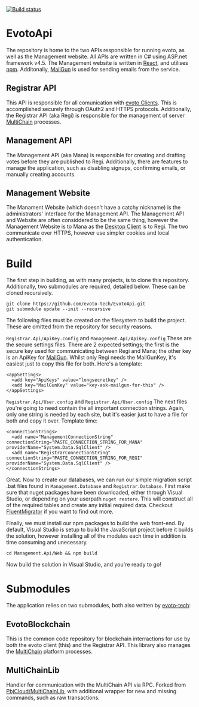 [![Build status](https://ci.appveyor.com/api/projects/status/x481radl4tt7o2nk?svg=true)](https://ci.appveyor.com/project/MetalMichael/evotoapi)

# EvotoApi

The repository is home to the two APIs responsible for running evoto, as well as the Management website. All APIs are written in C# using ASP.net framework v4.5. The Management website is written in [React](https://facebook.github.io/react), and utilises [npm](https://www.npmjs.com/). Additonally, [MailGun](https://www.mailgun.com/) is used for sending emails from the service.

## Registrar API

This API is responsible for all comunication with [evoto Clients](https://github.com/evoto-tech/EvotoClientNet). This is accomplished securely through OAuth2 and HTTPS protocols. Additionally, the Registrar API (aka Regi) is responsible for the management of server [MultiChain](http://www.multichain.com) processes.

## Management API

The Management API (aka Mana) is responsible for creating and drafting votes before they are published to Regi. Additionally, there are features to manage the application, such as disabling signups, confirming emails, or manually creating accounts.

## Management Website

The Manament Website (which doesn't have a catchy nickname) is the administrators' interface for the Management API. The Management API and Website are often considdered to be the same thing, however the Management Website is to Mana as the [Desktop Client](https://github.com/evoto-tech/EvotoClientNet) is to Regi. The two communicate over HTTPS, however use simpler cookies and local authentication. 

# Build

The first step in building, as with many projects, is to clone this repository. Additionally, two submodules are required, detailed below. These can be cloned recursively.

    git clone https://github.com/evoto-tech/EvotoApi.git
    git submodule update --init --recursive
    
The following files must be created on the filesystem to build the project. These are omitted from the repository for security reasons.

`Registrar.Api/ApiKey.config` and `Management.Api/ApiKey.config`
These are the secure settings files. There are 2 expected settings; the first is the secure key used for communicating between Regi and Mana; the other key is an ApiKey for [MailGun](https://www.mailgun.com). Whilst only Regi needs the MailGunKey, it's easiest just to copy this file for both. Here's a template:

    <appSettings>
      <add key="ApiKeys" value="longsecretkey" />
      <add key="MailGunKey" value="key-ask-mailgun-for-this" />
    </appSettings>

`Registrar.Api/User.config` and `Registrar.Api/User.config`
The next files you're going to need contain the all important connection strings. Again, only one string is needed by each site, but it's easier just to have a file for both and copy it over. Template time:

    <connectionStrings>
      <add name="ManagementConnectionString" connectionString="PASTE_CONNECTION_STRING_FOR_MANA" providerName="System.Data.SqlClient" />
      <add name="RegistrarConnectionString" connectionString="PASTE_CONNECTION_STRING_FOR_REGI" providerName="System.Data.SqlClient" />
    </connectionStrings>

Great. Now to create our databases, we can run our simple migration script .bat files found in `Management.Database` and `Registrar.Database`. First make sure that nuget packages have been downloaded, either through Visual Studio, or depending on your userpath `nuget restore`. This will construct all of the required tables and create any initial required data. Checkout [FluentMigrator](https://github.com/fluentmigrator/fluentmigrator) if you want to find out more.

Finally, we must install our npm packages to build the web front-end. By default, Visual Studio is setup to build the JavaScript project before it builds the solution, however installing all of the modules each time in addition is time consuming and unecessary.

`cd Management.Api/Web && npm build`

Now build the solution in Visual Studio, and you're ready to go!

# Submodules
The application relies on two submodules, both also written by [evoto-tech](https://github.com/evoto-tech):

## EvotoBlockchain
This is the common code repository for blockchain interractions for use by both the evoto client (this) and the Registrar API. This library also manages the [MultiChain](http://www.multichain.com) platform processes.

## MultiChainLib
Handler for communication with the MultiChain API via RPC. Forked from [PbjCloud/MultiChainLib](https://github.com/PbjCloud/MultiChainLib), with additional wrapper for new and missing commands, such as raw transactions.
